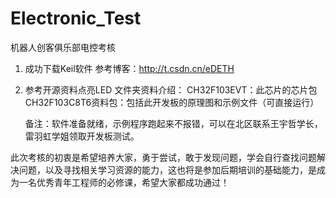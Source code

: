 # Electronic_Test
机器人创客俱乐部电控考核

1. 成功下载Keil软件
   参考博客：http://t.csdn.cn/eDETH
2. 参考开源资料点亮LED
   文件夹资料介绍：
   CH32F103EVT：此芯片的芯片包
   CH32F103C8T6资料包：包括此开发板的原理图和示例文件（可直接运行）

   备注：软件准备就绪，示例程序跑起来不报错，可以在北区联系王宇哲学长，雷羽虹学姐领取开发板测试。

此次考核的初衷是希望培养大家，勇于尝试，敢于发现问题，学会自行查找问题解决问题，以及寻找相关学习资源的能力，这也将是参加后期培训的基础能力，是成为一名优秀青年工程师的必修课，希望大家都成功通过！
   
   
